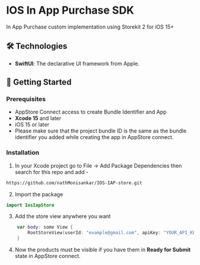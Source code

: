 # IOS In App Purchase SDK

In App Purchase custom implementation using Storekit 2 for iOS 15+

## 🛠 Technologies

- **SwiftUI**: The declarative UI framework from Apple.

## 🚀 Getting Started

### Prerequisites
- AppStore Connect access to create Bundle Identifier and App
- **Xcode 15** and later
- iOS  15 or later
- Please make sure that the project bundle ID is the same as the bundle identifier you added while creating the app in AppStore connect.

### Installation
1. In your Xcode project go to File -> Add Package Dependencies then search for this repo and add -

```bash
https://github.com/nathMonisankar/IOS-IAP-store.git
```

2. Import the package

```swift
import IosIapStore

```

3. Add the store view anywhere you want

```swift
    var body: some View {
        RootStoreView(userId: "example@gmail.com", apiKey: "YOUR_API_KEY")
    }
```

4. Now the products must be visible if you have them in **Ready for Submit** state in AppStore connect.

